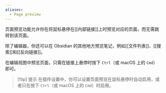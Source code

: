 ```yaml
---
aliases:
  - Page preview
---
```


页面预览功能允许你在将鼠标悬停在[[内部链接]]上时预览对应的页面，而无需跳转到该页面。

除了编辑器，你还可以在 Obsidian 的其他地方预览笔记，例如[[文件列表]]、[[搜索]]和[[反向链接]]。

在编辑视图中预览页面，只需在链接上悬停时按下 `Ctrl`（或 macOS 上的 `Cmd`）即可。

> [!tip] 提示
> 在插件设置中，你可以设置页面预览在鼠标悬停时自动启用，或者只在按下 `Ctrl`（或 macOS 上的 `Cmd`）时启用。